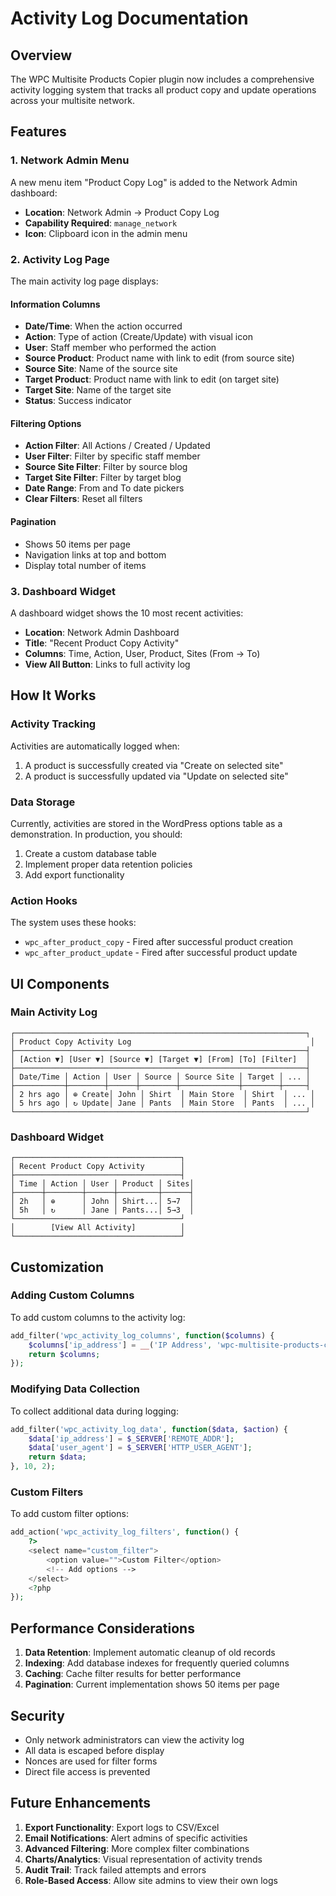 # Activity Log Documentation

## Overview

The WPC Multisite Products Copier plugin now includes a comprehensive activity logging system that tracks all product copy and update operations across your multisite network.

## Features

### 1. Network Admin Menu

A new menu item "Product Copy Log" is added to the Network Admin dashboard:
- **Location**: Network Admin → Product Copy Log
- **Capability Required**: `manage_network`
- **Icon**: Clipboard icon in the admin menu

### 2. Activity Log Page

The main activity log page displays:

#### Information Columns
- **Date/Time**: When the action occurred
- **Action**: Type of action (Create/Update) with visual icon
- **User**: Staff member who performed the action
- **Source Product**: Product name with link to edit (from source site)
- **Source Site**: Name of the source site
- **Target Product**: Product name with link to edit (on target site)
- **Target Site**: Name of the target site
- **Status**: Success indicator

#### Filtering Options
- **Action Filter**: All Actions / Created / Updated
- **User Filter**: Filter by specific staff member
- **Source Site Filter**: Filter by source blog
- **Target Site Filter**: Filter by target blog
- **Date Range**: From and To date pickers
- **Clear Filters**: Reset all filters

#### Pagination
- Shows 50 items per page
- Navigation links at top and bottom
- Display total number of items

### 3. Dashboard Widget

A dashboard widget shows the 10 most recent activities:
- **Location**: Network Admin Dashboard
- **Title**: "Recent Product Copy Activity"
- **Columns**: Time, Action, User, Product, Sites (From → To)
- **View All Button**: Links to full activity log

## How It Works

### Activity Tracking

Activities are automatically logged when:
1. A product is successfully created via "Create on selected site"
2. A product is successfully updated via "Update on selected site"

### Data Storage

Currently, activities are stored in the WordPress options table as a demonstration. In production, you should:
1. Create a custom database table
2. Implement proper data retention policies
3. Add export functionality

### Action Hooks

The system uses these hooks:
- `wpc_after_product_copy` - Fired after successful product creation
- `wpc_after_product_update` - Fired after successful product update

## UI Components

### Main Activity Log
```
┌─────────────────────────────────────────────────────────────────┐
│ Product Copy Activity Log                                        │
├─────────────────────────────────────────────────────────────────┤
│ [Action ▼] [User ▼] [Source ▼] [Target ▼] [From] [To] [Filter]  │
├─────────────────────────────────────────────────────────────────┤
│ Date/Time │ Action │ User │ Source │ Source Site │ Target │ ... │
├───────────┼────────┼──────┼────────┼─────────────┼────────┼─────┤
│ 2 hrs ago │ ⊕ Create│ John │ Shirt  │ Main Store  │ Shirt  │ ... │
│ 5 hrs ago │ ↻ Update│ Jane │ Pants  │ Main Store  │ Pants  │ ... │
└─────────────────────────────────────────────────────────────────┘
```

### Dashboard Widget
```
┌─────────────────────────────────────┐
│ Recent Product Copy Activity        │
├─────────────────────────────────────┤
│ Time │ Action │ User │ Product │ Sites│
├──────┼────────┼──────┼─────────┼──────┤
│ 2h   │ ⊕      │ John │ Shirt...│ 5→7  │
│ 5h   │ ↻      │ Jane │ Pants...│ 5→3  │
└─────────────────────────────────────┘
│        [View All Activity]          │
└─────────────────────────────────────┘
```

## Customization

### Adding Custom Columns

To add custom columns to the activity log:

```php
add_filter('wpc_activity_log_columns', function($columns) {
    $columns['ip_address'] = __('IP Address', 'wpc-multisite-products-copier');
    return $columns;
});
```

### Modifying Data Collection

To collect additional data during logging:

```php
add_filter('wpc_activity_log_data', function($data, $action) {
    $data['ip_address'] = $_SERVER['REMOTE_ADDR'];
    $data['user_agent'] = $_SERVER['HTTP_USER_AGENT'];
    return $data;
}, 10, 2);
```

### Custom Filters

To add custom filter options:

```php
add_action('wpc_activity_log_filters', function() {
    ?>
    <select name="custom_filter">
        <option value="">Custom Filter</option>
        <!-- Add options -->
    </select>
    <?php
});
```

## Performance Considerations

1. **Data Retention**: Implement automatic cleanup of old records
2. **Indexing**: Add database indexes for frequently queried columns
3. **Caching**: Cache filter results for better performance
4. **Pagination**: Current implementation shows 50 items per page

## Security

- Only network administrators can view the activity log
- All data is escaped before display
- Nonces are used for filter forms
- Direct file access is prevented

## Future Enhancements

1. **Export Functionality**: Export logs to CSV/Excel
2. **Email Notifications**: Alert admins of specific activities
3. **Advanced Filtering**: More complex filter combinations
4. **Charts/Analytics**: Visual representation of activity trends
5. **Audit Trail**: Track failed attempts and errors
6. **Role-Based Access**: Allow site admins to view their own logs